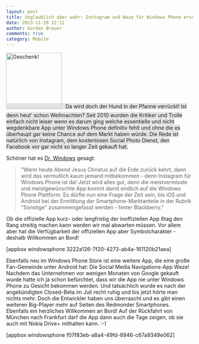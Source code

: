 ```yaml
---
layout: post
title: Unglaublich aber wahr: Instagram und Waze für Windows Phone erschienen
date: 2013-11-20 22:12
author: Gordon Breuer
comments: true
category: Mobile
---
```

<span style="background-color: #e3e5e7;"><img class="alignleft size-thumbnail wp-image-6946" style="margin-right: 10px; margin-bottom:10px;" alt="Geschenk!" src="http://anheledirwp.blob.core.windows.net/wordpress/2013/11/Gift-01-150x150.png" width="150" height="150" />Da wird doch der Hund in der Pfanne verrückt! Ist denn heut' schon Weihnachten? Seit 2010 wurden die Kritiker und Trolle einfach nicht leiser wenn es darum ging welche essentielle und nicht wegdenkbare App unter Windows Phone definitiv fehlt und ohne die es überhaupt gar keine Chance auf dem Markt haben würde. Die Rede ist natürlich von Instagram, dem kostenlosen Social Photo Dienst, den Facebook vor gar nicht so langer Zeit gekauft hat.</span>

Schöner hat es <a title="Preiset den Herrn: Instagram für Windows Phone" href="http://www.drwindows.de/content/2831-preiset-den-herrn-instagram-fuer-windows-phone.html">Dr. Windows</a> gesagt:
<blockquote>"Wenn heute Abend Jesus Christus auf die Erde zurück kehrt, dann wird das vermutlich kaum jemand mitbekommen - denn Instagram für Windows Phone ist da! Jetzt wird alles gut, denn die meistvermisste und meistgewünschte App kommt damit endlich auf die Windows Phone Plattform. Es dürfte nun eine Frage der Zeit sein, bis iOS und Android bei der Ermittlung der Smartphone-Marktanteile in der Rubrik "Sonstige" zusammengefasst werden - hinter Blackberry."</blockquote>
Ob die offizielle App kurz- oder langfristig der inoffiziellen App 6tag den Rang streitig machen kann werden wir mal abwarten müssen. Vor allem aber hat die Verfügbarkeit der offiziellen App aber Symbolcharakter - deshalb Willkommen an Bord!

[appbox windowsphone 3222a126-7f20-4273-ab4a-161120b21aea]

Ebenfalls neu im Windows Phone Store ist eine weitere App, die eine große Fan-Gemeinde unter Android hat: Die Social Media Navigations-App Waze! Nachdem das Unternehmen vor wenigen Monaten von Google gekauft wurde hatte ich ja schon befürchtet, dass wir die App nie unter Windows Phone zu Gesicht bekommen werden. Und tatsächlich wurde es nach der angekündigten Closed-Beta im Juli recht ruhig und bis jetzt hörte man nichts mehr. Doch die Entwickler haben uns überrascht und es gibt einen weiteren Big-Player mehr auf Seiten des Redmonder Smartphones. Ebenfalls ein herzliches Willkommen an Bord! Auf der Rückfahrt von München nach Frankfurt darf die App dann auch die Tage zeigen, ob sie auch mit Nokia Drive+ mithalten kann. :-)

[appbox windowsphone f07f83eb-a8a4-49fd-8946-c67a9349e062]
